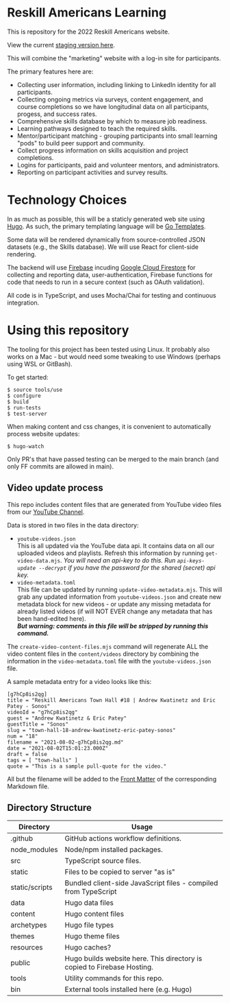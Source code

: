 # Reskill Americans Learning

This is repository for the 2022 Reskill Americans website.

View the current [staging version here](https://reskill-learning.web.app/).

This will combine the "marketing" website with a log-in site for participants.

The primary features here are:

- Collecting user information, including linking to LinkedIn identity
  for all participants.
- Collecting ongoing metrics via surveys, content engagement, and course
  completions so we have longitudinal data on all participants, progess, and
  success rates.
- Comprehensive skills database by which to measure job readiness.
- Learning pathways designed to teach the required skills.
- Mentor/participant matching - grouping participants into small learning
  "pods" to build peer support and community.
- Collect progress information on skills acquisition and project completions.
- Logins for participants, paid and volunteer mentors, and administrators.
- Reporting on participant activities and survey results.

# Technology Choices

In as much as possible, this will be a staticly generated web site using
[Hugo](https://gohugo.io/). As such, the primary templating language will be
[Go Templates](https://pkg.go.dev/text/template).

Some data will be rendered dynamically from source-controlled JSON datasets
(e.g., the Skills database).  We will use React for client-side rendering.

The backend will use [Firebase](https://firebase.google.com/) incuding
[Google Cloud Firestore](https://firebase.google.com/docs/firestore) for
collecting and reporting data, user-authentication, Firebase functions for code
that needs to run in a secure context (such as OAuth validation).

All code is in TypeScript, and uses Mocha/Chai for testing and continuous
integration.

# Using this repository

The tooling for this project has been tested using Linux.  It probably also
works on a Mac - but would need some tweaking to use Windows (perhaps using WSL
or GitBash).

To get started:

```
$ source tools/use
$ configure
$ build
$ run-tests
$ test-server
```

When making content and css changes, it is convenient to automatically process
website updates:

```
$ hugo-watch
```

Only PR's that have passed testing can be merged to the main
branch (and only FF commits are allowed in main).

## Video update process

This repo includes content files that are generated from YouTube video
files from our [YouTube Channel](https://www.youtube.com/c/ReskillAmericans).

Data is stored in two files in the data directory:

- `youtube-videos.json`<br>
  This is all updated via the YouTube data api.  It contains data
  on all our uploaded videos and playlists.  Refresh this information
  by running `get-video-data.mjs`.  *You will need an api-key to
  do this. Run `api-keys-update --decrypt` if you have the password
  for the shared (secret) api key.*
- `video-metadata.toml`<br>
  This file can be updated by running `update-video-metadata.mjs`.
  This will grab any updated information from `youtube-videos.json`
  and create new metadata block for new videos - or update any
  missing metadata for already listed videos (if will NOT EVER
  change any metadata that has been hand-edited here).<br>
  ***But warning: comments in this file will be stripped by running this command.***

The `create-video-content-files.mjs` command will regenerate ALL the video
content files in the `content/videos` directory by combining the information in the `video-metadata.toml` file with the `youtube-videos.json` file.

A sample metadata entry for a video looks like this:

```
[g7hCp8is2qg]
title = "Reskill Americans Town Hall #18 | Andrew Kwatinetz and Eric Patey - Sonos"
videoId = "g7hCp8is2qg"
guest = "Andrew Kwatinetz & Eric Patey"
guestTitle = "Sonos"
slug = "town-hall-18-andrew-kwatinetz-eric-patey-sonos"
num = "18"
filename = "2021-08-02-g7hCp8is2qg.md"
date = "2021-08-02T15:01:23.000Z"
draft = false
tags = [ "town-halls" ]
quote = "This is a sample pull-quote for the video."
```

All but the filename will be added to the [Front Matter](https://gohugo.io/content-management/front-matter/)
of the corresponding Markdown file.

## Directory Structure

| Directory | Usage |
--- | --- |
| .github | GitHub actions workflow definitions. |
| node_modules | Node/npm installed packages. |
| src | TypeScript source files. |
| static | Files to be copied to server "as is" |
| static/scripts | Bundled client-side JavaScript files - compiled from TypeScript |
| data | Hugo data files |
| content | Hugo content files |
| archetypes | Hugo file types |
| themes | Hugo theme files |
| resources | Hugo caches? |
| public | Hugo builds website here.  This directory is copied to Firebase Hosting. |
| tools | Utility commands for this repo. |
| bin | External tools installed here (e.g. Hugo) |
